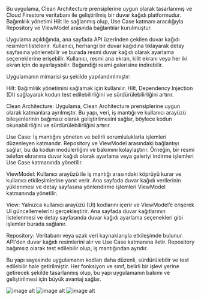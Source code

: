 Bu uygulama, Clean Architecture prensiplerine uygun olarak tasarlanmış ve Cloud Firestore veritabanı ile geliştirilmiş bir duvar kağıdı platformudur. Bağımlılık yönetimi Hilt ile sağlanmış olup, Use Case katmanı aracılığıyla Repository ve ViewModel arasında bağlantılar kurulmuştur.

Uygulama açıldığında, ana sayfada API üzerinden çekilen duvar kağıdı resimleri listelenir. Kullanıcı, herhangi bir duvar kağıdına tıklayarak detay sayfasına yönlenebilir ve burada resmi duvar kağıdı olarak ayarlama seçeneklerine erişebilir. Kullanıcı, resmi ana ekran, kilit ekranı veya her iki ekran için de ayarlayabilir. Beğendiği resmi galerisine indirebilir.

Uygulamanın mimarisi şu şekilde yapılandırılmıştır:

Hilt: Bağımlılık yönetimini sağlamak için kullanılır. Hilt, Dependency Injection (DI) sağlayarak kodun test edilebilirliğini ve sürdürülebilirliğini artırır.

Clean Architecture: Uygulama, Clean Architecture prensiplerine uygun olarak katmanlara ayrılmıştır. Bu yapı, veri, iş mantığı ve kullanıcı arayüzü bileşenlerinin bağımsız olarak geliştirilmesini sağlar, böylece kodun okunabilirliğini ve sürdürülebilirliğini artırır.

Use Case: İş mantığını yöneten ve belirli sorumluluklarla işlemleri düzenleyen katmandır. Repository ve ViewModel arasındaki bağlantıyı sağlar, bu da kodun modülerliğini ve bakımını kolaylaştırır. Örneğin, bir resmi telefon ekranına duvar kağıdı olarak ayarlama veya galeriyi indirme işlemleri Use Case katmanında yönetilir.

ViewModel: Kullanıcı arayüzü ile iş mantığı arasındaki köprüyü kurar ve kullanıcı etkileşimlerine yanıt verir. Ana sayfada duvar kağıdı verilerinin yüklenmesi ve detay sayfasına yönlendirme işlemleri ViewModel katmanında yönetilir.

View: Yalnızca kullanıcı arayüzü (UI) kodlarını içerir ve ViewModel’e erişerek UI güncellemelerini gerçekleştirir. Ana sayfada duvar kağıtlarının listelenmesi ve detay sayfasında duvar kağıdı ayarlama seçenekleri gibi işlemler burada sağlanır.

Repository: Veritabanı veya uzak veri kaynaklarıyla etkileşimde bulunur. API'den duvar kağıdı resimlerini alır ve Use Case katmanına iletir. Repository bağımsız olarak test edilebilir olup, iş mantığından ayrıdır.

Bu yapı sayesinde uygulamanın kodları daha düzenli, sürdürülebilir ve test edilebilir hale getirilmiştir. Her fonksiyon ve sınıf, belirli bir işlevi yerine getirecek şekilde tasarlanmış olup, bu yapı uygulamanın bakımı ve geliştirilmesi için büyük avantaj sağlar.

![image alt](https://github.com/dumanYusuf/WallpaperX/blob/master/Wallpaper1.png?raw=true)
![image alt](https://github.com/dumanYusuf/WallpaperX/blob/master/Wallpaper2.png?raw=true)
![image alt](https://github.com/dumanYusuf/WallpaperX/blob/master/Wallpaper3.png?raw=true)
